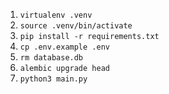 1. `virtualenv .venv`
2. `source .venv/bin/activate`
3. `pip install -r requirements.txt`
4. `cp .env.example .env`
5. `rm database.db`
6. `alembic upgrade head`
7. `python3 main.py`
